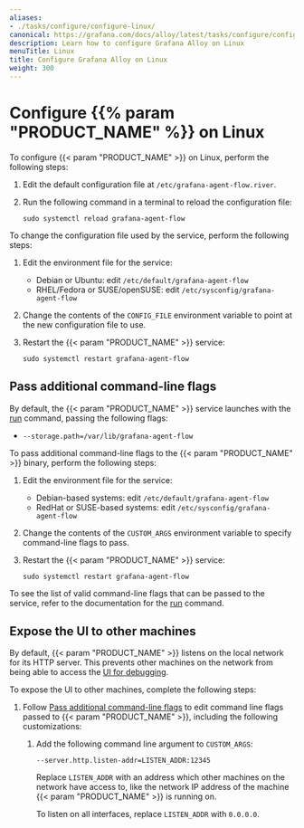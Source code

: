 ```yaml
---
aliases:
- ./tasks/configure/configure-linux/
canonical: https://grafana.com/docs/alloy/latest/tasks/configure/configure-linux/
description: Learn how to configure Grafana Alloy on Linux
menuTitle: Linux
title: Configure Grafana Alloy on Linux
weight: 300
---
```


# Configure {{% param "PRODUCT_NAME" %}} on Linux

To configure {{< param "PRODUCT_NAME" >}} on Linux, perform the following steps:

1. Edit the default configuration file at `/etc/grafana-agent-flow.river`.

1. Run the following command in a terminal to reload the configuration file:

   ```shell
   sudo systemctl reload grafana-agent-flow
   ```

To change the configuration file used by the service, perform the following steps:

1. Edit the environment file for the service:

   * Debian or Ubuntu: edit `/etc/default/grafana-agent-flow`
   * RHEL/Fedora or SUSE/openSUSE: edit `/etc/sysconfig/grafana-agent-flow`

1. Change the contents of the `CONFIG_FILE` environment variable to point at the new configuration file to use.

1. Restart the {{< param "PRODUCT_NAME" >}} service:

   ```shell
   sudo systemctl restart grafana-agent-flow
   ```

## Pass additional command-line flags

By default, the {{< param "PRODUCT_NAME" >}} service launches with the [run][] command, passing the following flags:

* `--storage.path=/var/lib/grafana-agent-flow`

To pass additional command-line flags to the {{< param "PRODUCT_NAME" >}} binary, perform the following steps:

1. Edit the environment file for the service:

   * Debian-based systems: edit `/etc/default/grafana-agent-flow`
   * RedHat or SUSE-based systems: edit `/etc/sysconfig/grafana-agent-flow`

1. Change the contents of the `CUSTOM_ARGS` environment variable to specify
   command-line flags to pass.

1. Restart the {{< param "PRODUCT_NAME" >}} service:

   ```shell
   sudo systemctl restart grafana-agent-flow
   ```

To see the list of valid command-line flags that can be passed to the service, refer to the documentation for the [run][] command.

## Expose the UI to other machines

By default, {{< param "PRODUCT_NAME" >}} listens on the local network for its HTTP server.
This prevents other machines on the network from being able to access the [UI for debugging][UI].

To expose the UI to other machines, complete the following steps:

1. Follow [Pass additional command-line flags](#pass-additional-command-line-flags)
   to edit command line flags passed to {{< param "PRODUCT_NAME" >}}, including the
   following customizations:

    1. Add the following command line argument to `CUSTOM_ARGS`:

       ```shell
       --server.http.listen-addr=LISTEN_ADDR:12345
       ```

       Replace `LISTEN_ADDR` with an address which other machines on the
       network have access to, like the network IP address of the machine
       {{< param "PRODUCT_NAME" >}} is running on.

       To listen on all interfaces, replace `LISTEN_ADDR` with `0.0.0.0`.

[run]:../../../reference/cli/run/
[UI]: ../../debug/#grafana-alloy-ui
